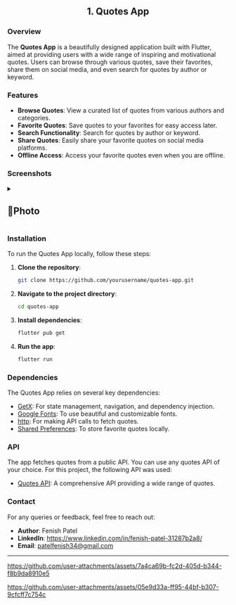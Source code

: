 <h2 align = "center"> 1. Quotes App </h2>

### Overview

The **Quotes App** is a beautifully designed application built with Flutter, aimed at providing users with a wide range of inspiring and motivational quotes. Users can browse through various quotes, save their favorites, share them on social media, and even search for quotes by author or keyword.

### Features

- **Browse Quotes**: View a curated list of quotes from various authors and categories.
- **Favorite Quotes**: Save quotes to your favorites for easy access later.
- **Search Functionality**: Search for quotes by author or keyword.
- **Share Quotes**: Easily share your favorite quotes on social media platforms.
- **Offline Access**: Access your favorite quotes even when you are offline.

### Screenshots
<details> 
  <summary><h2>📸Photo </h2></summary>
  <p>
    <table align="center">
      <tr>
        <td><img src="https://github.com/user-attachments/assets/f5182cfe-6aac-4b2f-8c14-8762cee961a7" alt="Image 1" width="300" height="auto"></td>
        <td><img src="https://github.com/user-attachments/assets/1231f909-346d-4a79-80ba-134082d4bf7b" alt="Image 5" width="300" height="auto"></td>
        <td><img src="https://github.com/user-attachments/assets/50d38a0b-3166-47c6-bd17-598d9b8fd6bf" alt="Image 4" width="300" height="auto"></td>
        <td><img src="https://github.com/user-attachments/assets/ec07ac3f-7876-4f3b-8c04-ac3745c807a3" alt="Image 7" width="300" height="auto"></td>
        <td><img src="https://github.com/user-attachments/assets/d566ece2-cf79-4987-830d-44efd1331f6a" alt="Image 8" width="300" height="auto"></td>
        <td><img src="https://github.com/user-attachments/assets/9b4dd985-9dca-490b-95f2-f788382e2d37" alt="Image 3" width="300" height="auto"></td>
        <td><img src="https://github.com/user-attachments/assets/bee92a93-fc3c-4026-ac26-d872dd1cd141" alt="Image 6" width="300" height="auto"></td>
        <td><img src="https://github.com/user-attachments/assets/6ec1cf31-b799-4699-bc77-c7e95e999bed" alt="Image 2" width="300" height="auto"></td>
        </td>
      </tr>
    </table>   
  </p>
</details>



### Installation

To run the Quotes App locally, follow these steps:

1. **Clone the repository**:
   ```bash
   git clone https://github.com/yourusername/quotes-app.git
   ```

2. **Navigate to the project directory**:
   ```bash
   cd quotes-app
   ```

3. **Install dependencies**:
   ```bash
   flutter pub get
   ```

4. **Run the app**:
   ```bash
   flutter run
   ```

### Dependencies

The Quotes App relies on several key dependencies:

- [GetX](https://pub.dev/packages/get): For state management, navigation, and dependency injection.
- [Google Fonts](https://pub.dev/packages/google_fonts): To use beautiful and customizable fonts.
- [http](https://pub.dev/packages/http): For making API calls to fetch quotes.
- [Shared Preferences](https://pub.dev/packages/shared_preferences): To store favorite quotes locally.

### API

The app fetches quotes from a public API. You can use any quotes API of your choice. For this project, the following API was used:
- [Quotes API](https://sheetdb.io/api/v1/ijalfqzzvwh0c): A comprehensive API providing a wide range of quotes.

### Contact

For any queries or feedback, feel free to reach out:

- **Author**: Fenish Patel
- **LinkedIn**:  https://www.linkedin.com/in/fenish-patel-31287b2a8/
- **Email**: patelfenish34@gmail.com
---



https://github.com/user-attachments/assets/7a4ca69b-fc2d-405d-b344-f8b9da8910e5








https://github.com/user-attachments/assets/05e9d33a-ff95-44bf-b307-9cfcff7c754c





